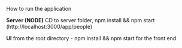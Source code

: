 How to run the application

**Server (NODE)**
CD to server folder, npm install && npm start (http://localhost:3000/app/people)

**UI**
from the root directory - npm install && npm start for the front end